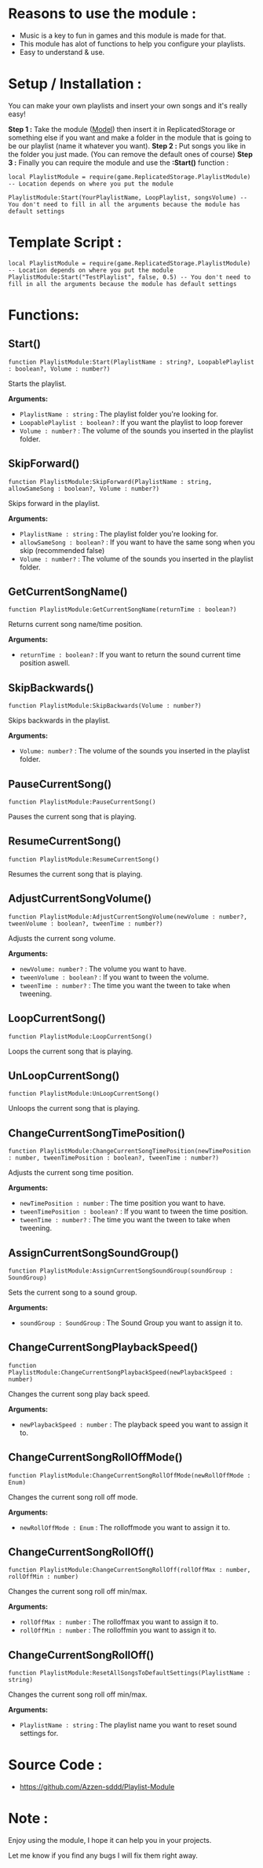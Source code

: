 

# **Reasons to use the module :**

- Music is a key to fun in games and this module is made for that.
- This module has alot of functions to help you configure your playlists.
- Easy to understand & use.

# **Setup / Installation :**

You can make your own playlists and insert your own songs and it's really easy!

**Step 1 :** Take the module ([Model](https://www.roblox.com/library/12706488843/v1-0-0-Playlist-Module)) then insert it in ReplicatedStorage or something else if you want and make a folder in the module that is going to be our playlist (name it whatever you want).
**Step 2 :** Put songs you like in the folder you just made. (You can remove the default ones of course)
**Step 3 :** Finally you can require the module and use the **:Start()** function :
	
```
local PlaylistModule = require(game.ReplicatedStorage.PlaylistModule) -- Location depends on where you put the module

PlaylistModule:Start(YourPlaylistName, LoopPlaylist, songsVolume) -- You don't need to fill in all the arguments because the module has default settings
```
 # **Template Script :**

```
local PlaylistModule = require(game.ReplicatedStorage.PlaylistModule) -- Location depends on where you put the module
PlaylistModule:Start("TestPlaylist", false, 0.5) -- You don't need to fill in all the arguments because the module has default settings
```


# **Functions:**

## **Start()**
```
function PlaylistModule:Start(PlaylistName : string?, LoopablePlaylist : boolean?, Volume : number?)
```
Starts the playlist.

**Arguments:**

- `PlaylistName : string` : The playlist folder you're looking for.
- `LoopablePlaylist : boolean?` : If you want the playlist to loop forever
- `Volume : number?` : The volume of the sounds you inserted in the playlist folder.

## **SkipForward()**

```
function PlaylistModule:SkipForward(PlaylistName : string, allowSameSong : boolean?, Volume : number?)
```
Skips forward in the playlist.

**Arguments:**

- `PlaylistName : string` : The playlist folder you're looking for.
- `allowSameSong : boolean?` : If you want to have the same song when you skip (recommended false)
- `Volume : number?` : The volume of the sounds you inserted in the playlist folder.

## **GetCurrentSongName()**

```
function PlaylistModule:GetCurrentSongName(returnTime : boolean?)
```
Returns current song name/time position.

**Arguments:**

- `returnTime : boolean?` : If you want to return the sound current time position aswell.

## **SkipBackwards()**

```
function PlaylistModule:SkipBackwards(Volume : number?)
```
Skips backwards in the playlist.

**Arguments:**

- `Volume: number?` : The volume of the sounds you inserted in the playlist folder.

## **PauseCurrentSong()**

```
function PlaylistModule:PauseCurrentSong()
```
Pauses the current song that is playing.

## **ResumeCurrentSong()**

```
function PlaylistModule:ResumeCurrentSong()
```
Resumes the current song that is playing.

## **AdjustCurrentSongVolume()**

```
function PlaylistModule:AdjustCurrentSongVolume(newVolume : number?, tweenVolume : boolean?, tweenTime : number?)
```

Adjusts the current song volume.

**Arguments:**

- `newVolume: number?` : The volume you want to have.
- `tweenVolume : boolean?` : If you want to tween the volume.
- `tweenTime : number?` : The time you want the tween to take when tweening.

## **LoopCurrentSong()**

```
function PlaylistModule:LoopCurrentSong()
```
Loops the current song that is playing.

## **UnLoopCurrentSong()**

```
function PlaylistModule:UnLoopCurrentSong()
```
Unloops the current song that is playing.

## **ChangeCurrentSongTimePosition()**

```
function PlaylistModule:ChangeCurrentSongTimePosition(newTimePosition : number, tweenTimePosition : boolean?, tweenTime : number?)
```

Adjusts the current song time position.

**Arguments:**

- `newTimePosition : number` : The time position you want to have.
- `tweenTimePosition : boolean?` : If you want to tween the time position.
- `tweenTime : number?` : The time you want the tween to take when tweening.

## **AssignCurrentSongSoundGroup()**

```
function PlaylistModule:AssignCurrentSongSoundGroup(soundGroup : SoundGroup)
```

Sets the current song to a sound group.

**Arguments:**

- `soundGroup : SoundGroup` : The Sound Group you want to assign it to.

## **ChangeCurrentSongPlaybackSpeed()**

```
function PlaylistModule:ChangeCurrentSongPlaybackSpeed(newPlaybackSpeed : number)	
```

Changes the current song play back speed.

**Arguments:**

- `newPlaybackSpeed : number` : The playback speed you want to assign it to.

## **ChangeCurrentSongRollOffMode()**

```
function PlaylistModule:ChangeCurrentSongRollOffMode(newRollOffMode : Enum)	
```

Changes the current song roll off mode.

**Arguments:**

- `newRollOffMode : Enum` : The rolloffmode you want to assign it to.

## **ChangeCurrentSongRollOff()**

```
function PlaylistModule:ChangeCurrentSongRollOff(rollOffMax : number, rollOffMin : number)
```

Changes the current song roll off min/max.

**Arguments:**

- `rollOffMax : number` : The rolloffmax you want to assign it to.
- `rollOffMin : number` : The rolloffmin you want to assign it to.

## **ChangeCurrentSongRollOff()**

```
function PlaylistModule:ResetAllSongsToDefaultSettings(PlaylistName : string)
```

Changes the current song roll off min/max.

**Arguments:**

- `PlaylistName : string` : The playlist name you want to reset sound settings for.



# **Source Code :**

- https://github.com/Azzen-sddd/Playlist-Module

# **Note :**

Enjoy using the module, I hope it can help you in your projects.

Let me know if you find any bugs I will fix them right away.
